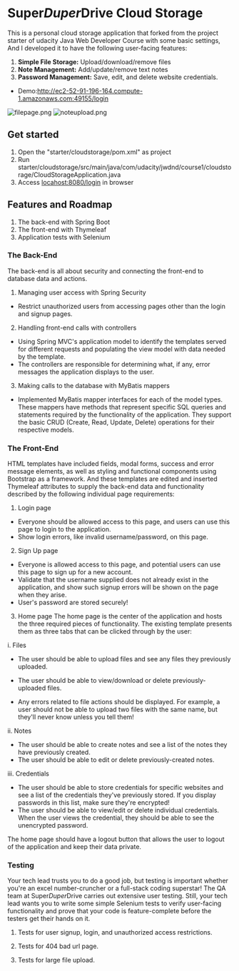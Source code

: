 # Super*Duper*Drive Cloud Storage


This is a personal cloud storage application that forked from the project starter of udacity Java Web Developer Course with some basic settings, And I developed it to have the following user-facing features:

1. **Simple File Storage:** Upload/download/remove files
2. **Note Management:** Add/update/remove text notes
3. **Password Management:** Save, edit, and delete website credentials.  

- Demo:http://ec2-52-91-196-164.compute-1.amazonaws.com:49155/login

![filepage.png](https://raw.github.com/cagehao/Cloud-Storage/master/images/filepage.png)
![noteupload.png](https://raw.github.com/cagehao/Cloud-Storage/master/images/noteupload.png)


## Get started
1. Open the "starter/cloudstorage/pom.xml" as project
2. Run starter/cloudstorage/src/main/java/com/udacity/jwdnd/course1/cloudstorage/CloudStorageApplication.java 
3. Access <locahost:8080/login> in browser

## Features and Roadmap

1. The back-end with Spring Boot
2. The front-end with Thymeleaf
3. Application tests with Selenium

### The Back-End
The back-end is all about security and connecting the front-end to database data and actions. 

1. Managing user access with Spring Security
 - Restrict unauthorized users from accessing pages other than the login and signup pages.

2. Handling front-end calls with controllers
 - Using Spring MVC's application model to identify the templates served for different requests and populating the view model with data needed by the template. 
 - The controllers are responsible for determining what, if any, error messages the application displays to the user.


3. Making calls to the database with MyBatis mappers
 - Implemented MyBatis mapper interfaces for each of the model types. These mappers have methods that represent specific SQL queries and statements required by the functionality of the application. They support the basic CRUD (Create, Read, Update, Delete) operations for their respective models.


### The Front-End
HTML templates have included fields, modal forms, success and error message elements, as well as styling and functional components using Bootstrap as a framework. And these templates are edited and inserted Thymeleaf attributes to supply the back-end data and functionality described by the following individual page requirements:

1. Login page
 - Everyone should be allowed access to this page, and users can use this page to login to the application. 
 - Show login errors, like invalid username/password, on this page. 


2. Sign Up page
 - Everyone is allowed access to this page, and potential users can use this page to sign up for a new account. 
 - Validate that the username supplied does not already exist in the application, and show such signup errors will be shown on the page when they arise.
 - User's password are stored securely!


3. Home page
The home page is the center of the application and hosts the three required pieces of functionality. The existing template presents them as three tabs that can be clicked through by the user:


 i. Files
  - The user should be able to upload files and see any files they previously uploaded. 

  - The user should be able to view/download or delete previously-uploaded files.
  - Any errors related to file actions should be displayed. For example, a user should not be able to upload two files with the same name, but they'll never know unless you tell them!


 ii. Notes
  - The user should be able to create notes and see a list of the notes they have previously created.
  - The user should be able to edit or delete previously-created notes.

 iii. Credentials
 - The user should be able to store credentials for specific websites and see a list of the credentials they've previously stored. If you display passwords in this list, make sure they're encrypted!
 - The user should be able to view/edit or delete individual credentials. When the user views the credential, they should be able to see the unencrypted password.

The home page should have a logout button that allows the user to logout of the application and keep their data private.

### Testing
Your tech lead trusts you to do a good job, but testing is important whether you're an excel number-cruncher or a full-stack coding superstar! The QA team at Super*Duper*Drive carries out extensive user testing. Still, your tech lead wants you to write some simple Selenium tests to verify user-facing functionality and prove that your code is feature-complete before the testers get their hands on it.

1. Tests for user signup, login, and unauthorized access restrictions.

2. Tests for 404 bad url page.

3. Tests for large file upload.
